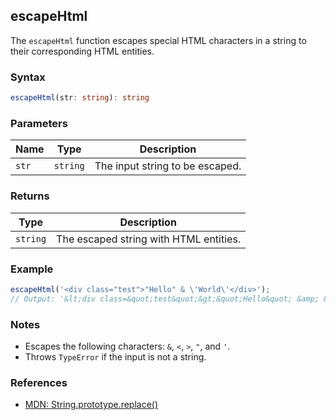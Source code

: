## escapeHtml

The `escapeHtml` function escapes special HTML characters in a string to their corresponding HTML entities.

### Syntax
```typescript
escapeHtml(str: string): string
```

### Parameters
| Name   | Type     | Description                     |
|--------|----------|---------------------------------|
| `str`  | `string` | The input string to be escaped. |

### Returns
| Type     | Description                                 |
|----------|---------------------------------------------|
| `string` | The escaped string with HTML entities.       |

### Example
```typescript
escapeHtml('<div class="test">"Hello" & \'World\'</div>');
// Output: '&lt;div class=&quot;test&quot;&gt;&quot;Hello&quot; &amp; &#39;World&#39;&lt;/div&gt;'
```

### Notes
- Escapes the following characters: `&`, `<`, `>`, `"`, and `'`.
- Throws `TypeError` if the input is not a string.

### References
- [MDN: String.prototype.replace()](https://developer.mozilla.org/en-US/docs/Web/JavaScript/Reference/Global_Objects/String/replace)